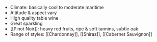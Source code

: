 + Climate: basically cool to moderate maritime
+ Altitude & aspect vary
+ High quality table wine
+ Great sparkling
+ [[Pinot Noir]]: heavy red fruits, ripe & soft tannins, subtle oak
+ Range of styles: [[Chardonnay]], [[Shiraz]], [[Cabernet Sauvignon]] 
